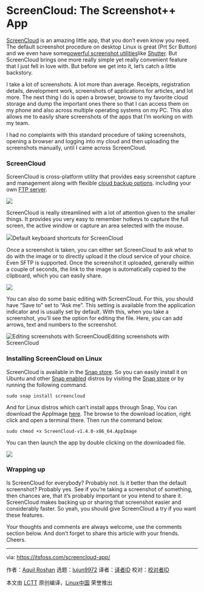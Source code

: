 ScreenCloud: The Screenshot++ App
======
[ScreenCloud][1] is an amazing little app, that you don’t even know you need. The default screenshot procedure on desktop Linux is great (Prt Scr Button) and we even have some[powerful screenshot utilities][2]like [Shutter][3]. But ScreenCloud brings one more really simple yet really convenient feature that I just fell in love with. But before we get into it, let’s catch a little backstory.

I take a lot of screenshots. A lot more than average. Receipts, registration details, development work, screenshots of applications for articles, and lot more. The next thing I do is open a browser, browse to my favorite cloud storage and dump the important ones there so that I can access them on my phone and also across multiple operating systems on my PC. This also allows me to easily share screenshots of the apps that I’m working on with my team.

I had no complaints with this standard procedure of taking screenshots, opening a browser and logging into my cloud and then uploading the screenshots manually, until I came across ScreenCloud.

### ScreenCloud

ScreenCloud is cross-platform utility that provides easy screenshot capture and management along with flexible [cloud backup options][4]. including your own [FTP server][5].

![][6]

ScreenCloud is really streamlined with a lot of attention given to the smaller things. It provides you very easy to remember hotkeys to capture the full screen, the active window or capture an area selected with the mouse.

![][7]Default keyboard shortcuts for ScreenCloud

Once a screenshot is taken, you can either set ScreenCloud to ask what to do with the image or to directly upload it the cloud service of your choice. Even SFTP is supported. Once the screenshot it uploaded, generally within a couple of seconds, the link to the image is automatically copied to the clipboard, which you can easily share.

![][8]

You can also do some basic editing with ScreenCloud. For this, you should have “Save to” set to “Ask me”. This setting is available from the application indicator and is usually set by default. With this, when you take a screenshot, you’ll see the option for editing the file. Here, you can add arrows, text and numbers to the screenshot.

![Editing screenshots with ScreenCloud][9]Editing screenshots with ScreenCloud

### Installing ScreenCloud on Linux

ScreenCloud is available in the [Snap store][10]. So you can easily install it on Ubuntu and other [Snap enabled][11] distros by visiting the [Snap store][12] or by running the following command.

```
sudo snap install screencloud

```

And for Linux distros which can’t install apps through Snap, You can download the AppImage [here][1]. The browse to the download location, right click and open a terminal there. Then run the command below.

```
sudo chmod +x ScreenCloud-v1.4.0-x86_64.AppImage

```

You can then launch the app by double clicking on the downloaded file.

![][13]

### Wrapping up

Is ScreenCloud for everybody? Probably not. Is it better than the default screenshot? Probably yes. See if you’re taking a screenshot of something, then chances are, that it’s probably important or you intend to share it. ScreenCloud makes backing up or sharing that screenshot easier and considerably faster. So yeah, you should give ScreenCloud a try if you want these features.

Your thoughts and comments are always welcome, use the comments section below. And don’t forget to share this article with your friends. Cheers.

--------------------------------------------------------------------------------

via: https://itsfoss.com/screencloud-app/

作者：[Aquil Roshan][a]
选题：[lujun9972](https://github.com/lujun9972)
译者：[译者ID](https://github.com/译者ID)
校对：[校对者ID](https://github.com/校对者ID)

本文由 [LCTT](https://github.com/LCTT/TranslateProject) 原创编译，[Linux中国](https://linux.cn/) 荣誉推出

[a]: https://itsfoss.com/author/aquil/
[1]: https://screencloud.net
[2]: https://itsfoss.com/take-screenshot-linux/
[3]: http://shutter-project.org
[4]: https://itsfoss.com/cloud-services-linux/
[5]: https://itsfoss.com/set-ftp-server-linux/
[6]: https://4bds6hergc-flywheel.netdna-ssl.com/wp-content/uploads/2018/09/screencloud3.jpg
[7]: https://4bds6hergc-flywheel.netdna-ssl.com/wp-content/uploads/2018/09/screencloud2.jpg
[8]: https://4bds6hergc-flywheel.netdna-ssl.com/wp-content/uploads/2018/09/ScrenCloud6.jpg
[9]: https://4bds6hergc-flywheel.netdna-ssl.com/wp-content/uploads/2018/09/editing-with-screencloud.png
[10]: https://snapcraft.io/
[11]: https://itsfoss.com/install-snap-linux/
[12]: https://snapcraft.io/screencloud
[13]: https://4bds6hergc-flywheel.netdna-ssl.com/wp-content/uploads/2018/09/ScrenCloud4.jpg
